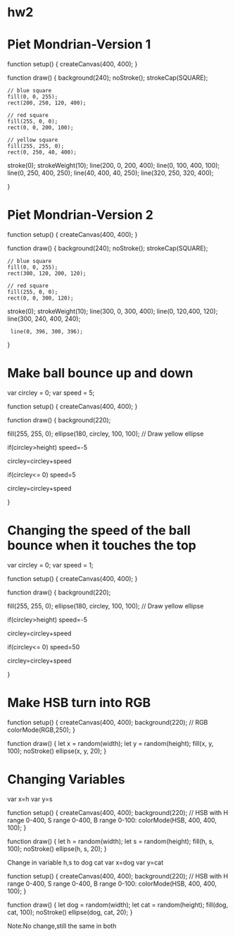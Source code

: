 # hw2


# Piet Mondrian-Version 1

function setup() {
    createCanvas(400, 400);
}

function draw() {
    background(240);
    noStroke();
    strokeCap(SQUARE);

    // blue square
    fill(0, 0, 255);
    rect(200, 250, 120, 400);

    // red square
    fill(255, 0, 0);
    rect(0, 0, 200, 100);

    // yellow square
    fill(255, 255, 0);
    rect(0, 250, 40, 400);

   stroke(0);
   strokeWeight(10);
   line(200, 0, 200, 400); 
	 line(0, 100, 400, 100);
	 line(0, 250, 400, 250);
   line(40, 400, 40, 250);
	 line(320, 250, 320, 400); 

   
    
}

# Piet Mondrian-Version 2

function setup() {
    createCanvas(400, 400);
}

function draw() {
    background(240);
    noStroke();
    strokeCap(SQUARE);

    // blue square
    fill(0, 0, 255);
    rect(300, 120, 200, 120);

    // red square
    fill(255, 0, 0);
    rect(0, 0, 300, 120);

   

   stroke(0);
   strokeWeight(10);
   line(300, 0, 300, 400); 
	 line(0, 120,400, 120);
	 line(300, 240, 400, 240);
   
	 line(0, 396, 300, 396); 

   
    
}

# Make ball bounce up and down

var circley = 0;
var speed = 5;

function setup() {
  createCanvas(400, 400);
}


function draw() {
  background(220);
  
  fill(255, 255, 0);
  ellipse(180, circley, 100, 100); // Draw yellow ellipse 
  
  
  
  if(circley>height)
    speed=-5
    
  circley=circley+speed
  
   if(circley<= 0)
    speed=5
    
  circley=circley+speed
  
  
}


# Changing the speed of the ball bounce when it touches the top

var circley = 0;
var speed = 1;

function setup() {
  createCanvas(400, 400);
}


function draw() {
  background(220);
  
  fill(255, 255, 0);
  ellipse(180, circley, 100, 100); // Draw yellow ellipse 
  
  
  
  if(circley>height)
    speed=-5
    
  circley=circley+speed
  
   if(circley<= 0)
    speed=50
    
  circley=circley+speed
  
  
}

# Make HSB turn into RGB

function setup() {
    createCanvas(400, 400);
    background(220);
    // RGB 
   colorMode(RGB,250);
}

function draw() {
    let x = random(width);
    let y = random(height);
    fill(x, y, 100);
    noStroke()
    ellipse(x, y, 20);
}

# Changing Variables

var x=h
var y=s

function setup() {
    createCanvas(400, 400);
    background(220);
    // HSB with H range 0-400, S range 0-400, B range 0-100:
    colorMode(HSB, 400, 400, 100);
}

function draw() {
    let h = random(width);
    let s = random(height);
    fill(h, s, 100);
    noStroke()
    ellipse(h, s, 20);
}


Change in variable h,s to dog cat
var x=dog
var y=cat

function setup() {
    createCanvas(400, 400);
    background(220);
    // HSB with H range 0-400, S range 0-400, B range 0-100:
    colorMode(HSB, 400, 400, 100);
}

function draw() {
    let dog = random(width);
    let cat = random(height);
    fill(dog, cat, 100);
    noStroke()
    ellipse(dog, cat, 20);
}


Note:No change,still the same in both
















